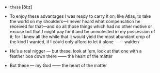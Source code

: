 - `these` [ði:z]



-  To enjoy these advantages I was ready to carry it on; like Atlas, to take the world on my shoulders﻿—I never heard what compensation he received for that﻿—and do all those things which had no other motive or excuse but that I might pay for it and be unmolested in my possession of it; for I knew all the while that it would yield the most abundant crop of the kind I wanted, if I could only afford to let it alone —— walden

-  He's a real nigger — but these, look at 'em, look at that one with a feather boa down there —— the heart of the matter

-  But these — my God —— the heart of the matter